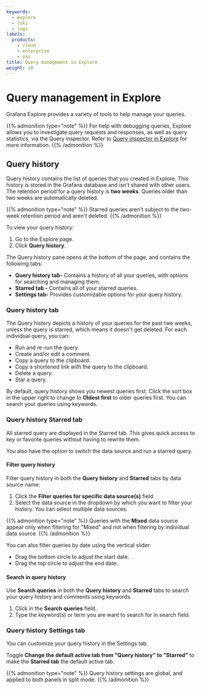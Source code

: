 ```yaml
---
keywords:
  - explore
  - loki
  - logs
labels:
  products:
    - cloud
    - enterprise
    - oss
title: Query management in Explore
weight: 10
---
```


# Query management in Explore

Grafana Explore provides a variety of tools to help manage your queries. 

{{% admonition type="note" %}}
For help with debugging queries, Explore allows you to investigate query requests and responses, as well as query statistics, via the Query inspector. Refer to [Query inspector in Explore](/docs/grafana/<GRAFANA_VERSION>/explore/explore-inspector/) for more information.
{{% /admonition %}}

## Query history

Query history contains the list of queries that you created in Explore. This history is stored in the Grafana database and isn't shared with other users. The retention period for a query history is **two weeks**. Queries older than two weeks are automatically deleted. 

{{% admonition type="note" %}}
Starred queries aren't subject to the two-week retention period and aren't deleted.
{{% /admonition %}}

To view your query history:

1. Go to the Explore page.
1. Click **Query history**.

The Query history pane opens at the bottom of the page, and contains the following tabs:

 - **Query history tab-** Contains a history of all your queries, with options for searching and managing them.
 - **Starred tab -** Contains all of your starred queries.
 - **Settings tab-** Provides customizable options for your query history.

### Query history tab

The Query history depicts a history of your queries for the past two weeks, unless the query is starred, which means it doesn't get deleted. For each individual query, you can:

- Run and re-run the query.
- Create and/or edit a comment.
- Copy a query to the clipboard.
- Copy a shortened link with the query to the clipboard.
- Delete a query.
- Star a query.

By default, query history shows you newest queries first. Click the sort box in the upper right to change to **Oldest first** to older queries first.  You can search your queries using keywords. 

### Query history Starred tab

All starred query are displayed in the Starred tab. This gives quick access to key or favorite queries without having to rewrite them.

You also have the option to switch the data source and run a starred query.

#### Filter query history

Filter query history in both the **Query history** and **Starred** tabs by data source name:

1. Click the **Filter queries for specific data source(s)** field.
1. Select the data source in the dropdown by which you want to filter your history. You can select multiple data sources.

{{% admonition type="note" %}}
Queries with the **Mixed** data source appear only when filtering for "Mixed" and not when filtering by individual data source.
{{% /admonition %}}

You can also filter queries by date using the vertical slider:

- Drag the bottom circle to adjust the start date.
- Drag the top circle to adjust the end date.

#### Search in query history

Use **Search queries** in both the **Query history** and **Starred** tabs to search your query history and comments using keywords. 

1. Click in the **Search queries** field.
1. Type the keyword(s) or term you are want to search for in search field.

### Query history Settings tab

You can customize your query history in the Settings tab.

Toggle **Change the default active tab from "Query history" to "Starred"** to make the **Starred tab** the default active tab.

{{% admonition type="note" %}}
Query history settings are global, and applied to both panels in split mode.
{{% /admonition %}}


<!-- All queries that have been starred in the Query history tab are displayed in the Starred tab. This allows you to access your favorite queries faster and to reuse these queries without typing them from scratch. -->
